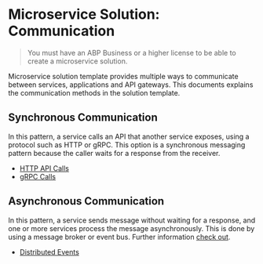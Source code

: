 # Microservice Solution: Communication

> You must have an ABP Business or a higher license to be able to create a microservice solution.

Microservice solution template provides multiple ways to communicate between services, applications and API gateways. This documents explains the communication methods in the solution template.

## Synchronous Communication

In this pattern, a service calls an API that another service exposes, using a protocol such as HTTP or gRPC. This option is a synchronous messaging pattern because the caller waits for a response from the receiver.

* [HTTP API Calls](http-api-calls.md)
* [gRPC Calls](grpc-calls.md)

## Asynchronous Communication

In this pattern, a service sends message without waiting for a response, and one or more services process the message asynchronously. This is done by using a message broker or event bus. Further information [check out](https://docs.microsoft.com/en-us/azure/architecture/microservices/design/interservice-communication).

* [Distributed Events](distributed-events.md)
